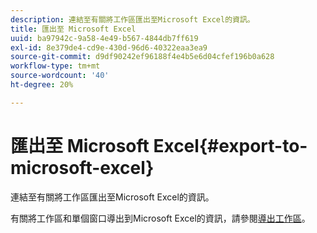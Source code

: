 ```yaml
---
description: 連結至有關將工作區匯出至Microsoft Excel的資訊。
title: 匯出至 Microsoft Excel
uuid: ba97942c-9a58-4e49-b567-4844db7ff619
exl-id: 8e379de4-cd9e-430d-96d6-40322eaa3ea9
source-git-commit: d9df90242ef96188f4e4b5e6d04cfef196b0a628
workflow-type: tm+mt
source-wordcount: '40'
ht-degree: 20%

---
```


# 匯出至 Microsoft Excel{#export-to-microsoft-excel}

連結至有關將工作區匯出至Microsoft Excel的資訊。

有關將工作區和單個窗口導出到Microsoft Excel的資訊，請參閱[導出工作區](../../../../home/c-get-started/c-work-worksp/c-ex-wksp.md#concept-27e4457bd14b43f198071e38d85d6d2f)。
